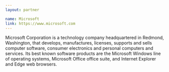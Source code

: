 ```yaml
---
layout: partner

name: Microsoft
link: https://www.microsoft.com
---
```


Microsoft Corporation is a technology company headquartered in Redmond, Washington, that develops, manufactures, licenses, supports and sells computer software, consumer electronics and personal computers and services. Its best known software products are the Microsoft Windows line of operating systems, Microsoft Office office suite, and Internet Explorer and Edge web browsers.
